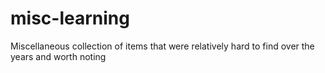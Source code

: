 # misc-learning
Miscellaneous collection of items that were relatively hard to find over the years and worth noting

